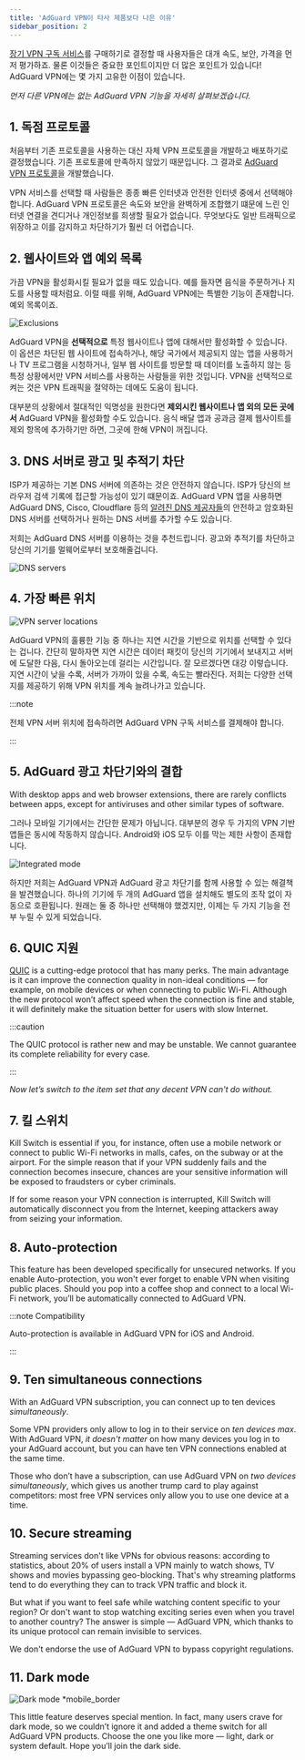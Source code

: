```yaml
---
title: 'AdGuard VPN이 타사 제품보다 나은 이유'
sidebar_position: 2
---
```


[장기 VPN 구독 서비스](/general/subscription)를 구매하기로 결정할 때 사용자들은 대개 속도, 보안, 가격을 먼저 평가하죠. 물론 이것들은 중요한 포인트이지만 더 많은 포인트가 있습니다! AdGuard VPN에는 몇 가지 고유한 이점이 있습니다.

*먼저 다른 VPN에는 없는 AdGuard VPN 기능을 자세히 살펴보겠습니다.*

## 1. 독점 프로토콜

처음부터 기존 프로토콜을 사용하는 대신 자체 VPN 프로토콜을 개발하고 배포하기로 결정했습니다. 기존 프로토콜에 만족하지 않았기 때문입니다. 그 결과로 [AdGuard VPN 프로토콜](/general/adguard-vpn-protocol)을 개발했습니다.

VPN 서비스를 선택할 때 사람들은 종종 빠른 인터넷과 안전한 인터넷 중에서 선택해야 합니다. AdGuard VPN 프로토콜은 속도와 보안을 완벽하게 조합했기 떄문에 느린 인터넷 연결을 견디거나 개인정보를 희생할 필요가 없습니다. 무엇보다도 일반 트래픽으로 위장하고 이를 감지하고 차단하기가 훨씬 더 어렵습니다.

## 2. 웹사이트와 앱 예외 목록

가끔 VPN을 활성화시킬 필요가 없을 때도 있습니다. 예를 들자면 음식을 주문하거나 지도를 사용할 때처럼요. 이럴 때를 위해, AdGuard VPN에는 특별한 기능이 존재합니다. 예외 목록이죠.

![Exclusions](https://cdn.adguard.com/content/blog/articles/adguard-vpn/exclusions-en.png)

AdGuard VPN을 **선택적으로** 특정 웹사이트나 앱에 대해서만 활성화할 수 있습니다. 이 옵션은 차단된 웹 사이트에 접속하거나, 해당 국가에서 제공되지 않는 앱을 사용하거나 TV 프로그램을 시청하거나, 일부 웹 사이트를 방문할 때 데이터를 노출하지 않는 등 특정 상황에서만 VPN 서비스를 사용하는 사람들을 위한 것입니다. VPN을 선택적으로 켜는 것은 VPN 트래픽을 절약하는 데에도 도움이 됩니다.

대부분의 상황에서 절대적인 익명성을 원한다면 **제외시킨 웹사이트나 앱 외의 모든 곳에서** AdGuard VPN을 활성화할 수도 있습니다. 음식 배달 앱과 공과금 결제 웹사이트를 제외 항목에 추가하기만 하면, 그곳에 한해 VPN이 꺼집니다.

## 3. DNS 서버로 광고 및 추적기 차단

ISP가 제공하는 기본 DNS 서버에 의존하는 것은 안전하지 않습니다. ISP가 당신의 브라우저 검색 기록에 접근할 가능성이 있기 떄문이죠. AdGuard VPN 앱을 사용하면 AdGuard DNS, Cisco, Cloudflare 등의 [알려진 DNS 제공자들](https://adguard-dns.io/kb/general/dns-providers/)의 안전하고 암호화된 DNS 서버를 선택하거나 원하는 DNS 서버를 추가할 수도 있습니다.

저희는 AdGuard DNS 서버를 이용하는 것을 추천드립니다. 광고와 추적기를 차단하고 당신의 기기를 멀웨어로부터 보호해줄겁니다.

![DNS servers](https://cdn.adtidy.org/blog/new/lkarpag_dns_screen_en.png)

## 4. 가장 빠른 위치

![VPN server locations](https://cdn.adguard.com/content/blog/articles/adguard-vpn/locations-en.png)

AdGuard VPN의 훌륭한 기능 중 하나는 지연 시간을 기반으로 위치를 선택할 수 있다는 겁니다. 간단히 말하자면 지연 시간은 데이터 패킷이 당신의 기기에서 보내지고 서버에 도달한 다음, 다시 돌아오는데 걸리는 시간입니다. 잘 모르겠다면 대강 이렇습니다. 지연 시간이 낮을 수록, 서버가 가까이 있을 수록, 속도는 빨라진다. 저희는 다양한 선택지를 제공하기 위해 VPN 위치를 계속 늘려나가고 있습니다.

:::note

전체 VPN 서버 위치에 접속하려면 AdGuard VPN 구독 서비스를 결제해야 합니다.

:::

## 5. AdGuard 광고 차단기와의 결합

With desktop apps and web browser extensions, there are rarely conflicts between apps, except for antiviruses and other similar types of software.

그러나 모바일 기기에서는 간단한 문제가 아닙니다. 대부분의 경우 두 가지의 VPN 기반 앱들은 동시에 작동하지 않습니다. Android와 iOS 모두 이를 막는 제한 사항이 존재합니다.

![Integrated mode](https://cdn.adguard.com/content/blog/articles/adguard-vpn/integration-en.png)

하지만 저희는 AdGuard VPN과 AdGuard 광고 차단기를 함께 사용할 수 있는 해결책을 발견했습니다. 하나의 기기에 두 개의 AdGuard 앱을 설치해도 별도의 조작 없이 자동으로 호환됩니다. 원래는 둘 중 하나만 선택해야 했겠지만, 이제는 두 가지 기능을 전부 누릴 수 있게 되었습니다.

## 6. QUIC 지원

[QUIC](https://adguard-dns.io/en/blog/dns-over-quic.html#whatisquic) is a cutting-edge protocol that has many perks. The main advantage is it can improve the connection quality in non-ideal conditions — for example, on mobile devices or when connecting to public Wi-Fi. Although the new protocol won’t affect speed when the connection is fine and stable, it will definitely make the situation better for users with slow Internet.

:::caution

The QUIC protocol is rather new and may be unstable. We cannot guarantee its complete reliability for every case.

:::

*Now let’s switch to the item set that any decent VPN can't do without.*

## 7. 킬 스위치

Kill Switch is essential if you, for instance, often use a mobile network or connect to public Wi-Fi networks in malls, cafes, on the subway or at the airport. For the simple reason that if your VPN suddenly fails and the connection becomes insecure, chances are your sensitive information will be exposed to fraudsters or cyber criminals.

If for some reason your VPN connection is interrupted, Kill Switch will automatically disconnect you from the Internet, keeping attackers away from seizing your information.

## 8. Auto-protection

This feature has been developed specifically for unsecured networks. If you enable Auto-protection, you won't ever forget to enable VPN when visiting public places. Should you pop into a coffee shop and connect to a local Wi-Fi network, you’ll be automatically connected to AdGuard VPN.

:::note Compatibility

Auto-protection is available in AdGuard VPN for iOS and Android.

:::

## 9. Ten simultaneous connections

With an AdGuard VPN subscription, you can connect up to ten devices *simultaneously*.

Some VPN providers only allow to log in to their service on *ten devices max*. With AdGuard VPN, *it doesn't matter* on how many devices you log in to your AdGuard account, but you can have ten VPN connections enabled at the same time.

Those who don’t have a subscription, can use AdGuard VPN on *two devices simultaneously*, which gives us another trump card to play against competitors: most free VPN services only allow you to use one device at a time.

## 10. Secure streaming

Streaming services don't like VPNs for obvious reasons: according to statistics, about 20% of users install a VPN mainly to watch shows, TV shows and movies bypassing geo-blocking. That's why streaming platforms tend to do everything they can to track VPN traffic and block it.

But what if you want to feel safe while watching content specific to your region? Or don't want to stop watching exciting series even when you travel to another country? The answer is simple — AdGuard VPN, which thanks to its unique protocol can remain invisible to services.

We don't endorse the use of AdGuard VPN to bypass copyright regulations.

## 11. Dark mode

![Dark mode *mobile_border](https://cdn.adguardvpn.com/public/Adguard/Blog/vpn/main_en_black.png)

This little feature deserves special mention. In fact, many users crave for dark mode, so we couldn’t ignore it and added a theme switch for all AdGuard VPN products. Choose the one you like more — light, dark or system default. Hope you’ll join the dark side.
